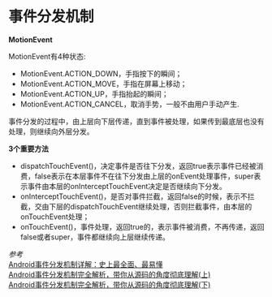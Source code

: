 # 事件分发机制

**MotionEvent**

MotionEvent有4种状态:
- MotionEvent.ACTION_DOWN，手指按下的瞬间；
- MotionEvent.ACTION_MOVE，手指在屏幕上移动；
- MotionEvent.ACTION_UP，手指抬起的瞬间；
- MotionEvent.ACTION_CANCEL，取消手势，一般不由用户手动产生.

事件分发的过程中，由上层向下层传递，直到事件被处理，如果传到最底层也没有处理，则继续向外层分发。

**3个重要方法**

- dispatchTouchEvent()，决定事件是否往下分发，返回true表示事件已经被消费，false表示在本层事件不在往下分发由上层的onEvent处理事件，super表示事件由本层的onInterceptTouchEvent决定是否继续向下分发。
- onInterceptTouchEvent()，是否对事件拦截，返回false的时候，表示不拦截，交由下层的dispatchTouchEvent继续处理，否则拦截事件，由本层的onTouchEvent处理；
- onTouchEvent()，事件处理，返回true的，表示事件被消费，不再传递，返回false或者super，事件都继续向上层继续传递。


*参考*</br>
[Android事件分发机制详解：史上最全面、最易懂](http://blog.csdn.net/carson_ho/article/details/54136311)</br>
[ Android事件分发机制完全解析，带你从源码的角度彻底理解(上)](http://blog.csdn.net/guolin_blog/article/details/9097463)</br>
[ Android事件分发机制完全解析，带你从源码的角度彻底理解(下)](http://blog.csdn.net/guolin_blog/article/details/9153747)</br>

